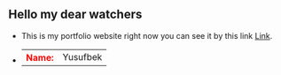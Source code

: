 ## Hello my dear watchers

* This is my portfolio website right now you can see it by this link <a target="_blank" href="https://42yuarzibekov.me" title="Watch it and enjoy">Link</a>.
* <table><tr><th style="color: red">Name: </><td>Yusufbek</td></tr></table>